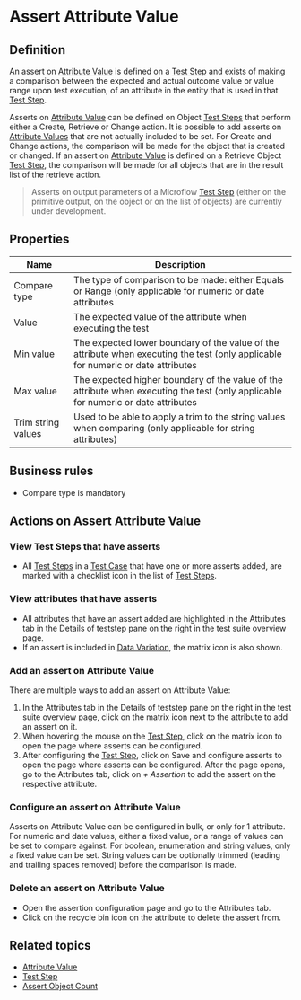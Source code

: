 # Assert Attribute Value

## Definition

An assert on [Attribute Value](attribute-value) is defined on a [Test Step](test-step) and exists of making a comparison between the expected and actual outcome value or value range upon test execution, of an attribute in the entity that is used in that [Test Step](test-step).

Asserts on [Attribute Value](attribute-value) can be defined on Object [Test Steps](test-step) that perform either a Create, Retrieve or Change action. It is possible to add asserts on [Attribute Values](attribute-value) that are not actually included to be set. For Create and Change actions, the comparison will be made for the object that is created or changed. If an assert on [Attribute Value](attribute-value) is defined on a Retrieve Object [Test Step](test-step), the comparison will be made for all objects that are in the result list of the retrieve action.

> Asserts on output parameters of a Microflow [Test Step](test-step) (either on the primitive output, on the object or on the list of objects) are currently under development.

## Properties
| Name | Description |
| ----------- | ----------- |
| Compare type | The type of comparison to be made: either Equals or Range (only applicable for numeric or date attributes |
| Value | The expected value of the attribute when executing the test |
| Min value | The expected lower boundary of the value of the attribute when executing the test (only applicable for numeric or date attributes |
| Max value | The expected higher boundary of the value of the attribute when executing the test (only applicable for numeric or date attributes |
| Trim string values | Used to be able to apply a trim to the string values when comparing (only applicable for string attributes) |

## Business rules
- Compare type is mandatory

## Actions on Assert Attribute Value

### View Test Steps that have asserts 
- All [Test Steps](test-step) in a [Test Case](test-case) that have one or more asserts added, are marked with a checklist icon in the list of [Test Steps](test-step).

### View attributes that have asserts 
- All attributes that have an assert added are highlighted in the Attributes tab in the Details of teststep pane on the right in the test suite overview page.
- If an assert is included in [Data Variation](datavariation), the matrix icon is also shown.

### Add an assert on Attribute Value
There are multiple ways to add an assert on Attribute Value:
1. In the Attributes tab in the Details of teststep pane on the right in the test suite overview page, click on the matrix icon next to the attribute to add an assert on it.
2. When hovering the mouse on the [Test Step](test-step), click on the matrix icon to open the page where asserts can be configured.
3. After configuring the [Test Step](test-step), click on Save and configure asserts to open the page where asserts can be configured.
After the page opens, go to the Attributes tab, click on *+ Assertion* to add the assert on the respective attribute.

### Configure an assert on Attribute Value
Asserts on Attribute Value can be configured in bulk, or only for 1 attribute.
For numeric and date values, either a fixed value, or a range of values can be set to compare against.
For boolean, enumeration and string values, only a fixed value can be set. String values can be optionally trimmed (leading and trailing spaces removed) before the comparison is made.

### Delete an assert on Attribute Value
- Open the assertion configuration page and go to the Attributes tab.
- Click on the recycle bin icon on the attribute to delete the assert from.

## Related topics
- [Attribute Value](attribute-value)
- [Test Step](test-step)
- [Assert Object Count](assert-object-count)